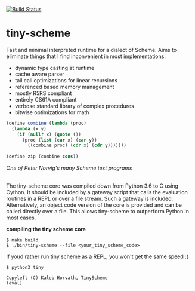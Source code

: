 [![Build Status](https://travis-ci.com/ChairsDaily/tiny-scheme.svg?branch=master)](https://travis-ci.com/ChairsDaily/tiny-scheme)
# tiny-scheme
Fast and minimal interpreted runtime for a dialect of Scheme. Aims to eliminate things that
I find inconvenient in most implementations. 
- dynamic type casting at runtime
- cache aware parser
- tail call optimizations for linear recursions
- referenced based memory management
- mostly R5RS compliant
- entirely CS61A compliant
- verbose standard library of complex procedures
- bitwise optimizations for math

```scheme
(define combine (lambda (proc)
  (lambda (x y)
    (if (null? x) (quote ())
      (proc (list (car x) (car y))
        ((combine proc) (cdr x) (cdr y)))))))
        
(define zip (combine cons))
```
*One of Peter Norvig's many Scheme test programs* 

<br>
The tiny-scheme core was compiled down from Python 3.6 to C using Cython. It should
be included by a gateway script that calls the evaluation routines in a REPL
or over a file stream. Such a gateway is included. Alternatively, an object
code version of the core is provided and can be called directly over a file. This allows
tiny-scheme to outperform Python in most cases. 

**compiling the tiny scheme core**
```
$ make build
$ ./bin/tiny-scheme --file <your_tiny_scheme_code>
```
If youd rather run tiny scheme as a REPL, you won't get the same speed :(
```
$ python3 tiny

Copyleft (C) Kaleb Horvath, TinyScheme
(eval)
```
